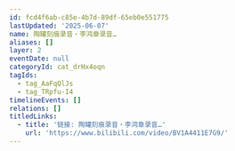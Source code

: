 ```yaml
---
id: fcd4f6ab-c85e-4b7d-89df-65eb0e551775
lastUpdated: '2025-06-07'
name: 陶罐刻痕录音・李鸿章录音…
aliases: []
layer: 2
eventDate: null
categoryId: cat_drHx4oqn
tagIds:
  - tag_AaFqQlJs
  - tag_TRpfu-I4
timelineEvents: []
relations: []
titledLinks:
  - title: '链接: 陶罐刻痕录音・李鸿章录音…'
    url: 'https://www.bilibili.com/video/BV1A4411E7G9/'
---
```


